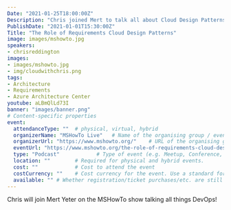 ```yaml
---
Date: "2021-01-25T18:00:00Z"
Description: "Chris joined Mert to talk all about Cloud Design Patterns, the Azure Architecture Center, Cloud Project Design Best Practices and Challenges in Cloud Development."
PublishDate: "2021-01-01T15:30:00Z"
Title: "The Role of Requirements Cloud Design Patterns"
image: images/mshowto.jpg
speakers:
- chrisreddington
images:
- images/mshowto.jpg
- img/cloudwithchris.png
tags:
- Architecture
- Requirements
- Azure Architecture Center
youtube: aLBmQlLd73I
banner: "images/banner.png"
# Content-specific properties
event:
  attendanceType: ""  # physical, virtual, hybrid
  organizerName: "MSHowTo Live"   # Name of the organising group / event (e.g. Name of the conference)
  organizerUrl: "https://www.mshowto.org/"    # URL of the organising group
  eventUrl: "https://www.mshowto.org/the-role-of-requirements-cloud-design-patterns.html"        # URL of the specific event, if applicable (e.g. a meetup talk, rather than the meetup group)
  type: "Podcast"            # Type of event (e.g. Meetup, Conference, etc.)
  location: ""        # Required for physical and hybrid events.
  cost: ""            # Cost to attend the event
  costCurrency: ""    # Cost currency for the event. Use a standard format - http://en.wikipedia.org/wiki/ISO_4217
  available: "" # Whether registration/ticket purchases/etc. are still available (true/false). Defaults to false when event is in past.
---
```

Chris will join Mert Yeter on the MSHowTo show talking all things DevOps!